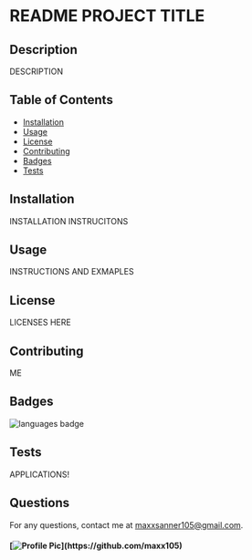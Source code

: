 
# README PROJECT TITLE 

## Description 
 DESCRIPTION
## Table of Contents 
* [Installation](#Installation)
* [Usage](#Usage)
* [License](#License)
* [Contributing](#Contributing)
* [Badges](#Badges)
* [Tests](#Tests)
## Installation 
 INSTALLATION INSTRUCITONS
## Usage 
 INSTRUCTIONS AND EXMAPLES
## License 
 LICENSES HERE
## Contributing 
 ME
## Badges 
 ![languages badge](https://img.shields.io/github/languages/top/maxx105/readme_generator)
## Tests 
 APPLICATIONS!
## Questions 
 For any questions, contact me at [maxxsanner105@gmail.com](mailto:maxxsanner105@gmail.com).
#### [![Profile Pic](https://avatars.githubusercontent.com/u/63183869?)](https://github.com/maxx105)
